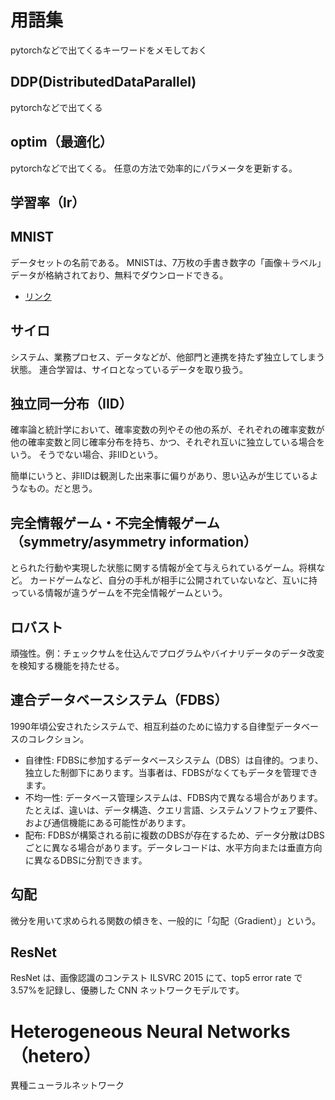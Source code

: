 # 用語集

pytorchなどで出てくるキーワードをメモしておく

## DDP(DistributedDataParallel)

pytorchなどで出てくる

## optim（最適化）

pytorchなどで出てくる。
任意の方法で効率的にパラメータを更新する。

## 学習率（lr）

## MNIST

データセットの名前である。
MNISTは、7万枚の手書き数字の「画像＋ラベル」データが格納されており、無料でダウンロードできる。

- [リンク](http://yann.lecun.com/exdb/mnist/)

## サイロ

システム、業務プロセス、データなどが、他部門と連携を持たず独立してしまう状態。
連合学習は、サイロとなっているデータを取り扱う。



## 独立同一分布（IID）

確率論と統計学において、確率変数の列やその他の系が、それぞれの確率変数が他の確率変数と同じ確率分布を持ち、かつ、それぞれ互いに独立している場合をいう。
そうでない場合、非IIDという。

簡単にいうと、非IIDは観測した出来事に偏りがあり、思い込みが生じているようなもの。だと思う。

## 完全情報ゲーム・不完全情報ゲーム（symmetry/asymmetry information）

とられた行動や実現した状態に関する情報が全て与えられているゲーム。将棋など。
カードゲームなど、自分の手札が相手に公開されていないなど、互いに持っている情報が違うゲームを不完全情報ゲームという。

## ロバスト

頑強性。例：チェックサムを仕込んでプログラムやバイナリデータのデータ改変を検知する機能を持たせる。

## 連合データベースシステム（FDBS）

1990年頃公安されたシステムで、相互利益のために協力する⾃律型データベースのコレクション。

- ⾃律性: FDBSに参加するデータベースシステム（DBS）は⾃律的。つまり、独立した制御下にあります。当事者は、FDBSがなくてもデータを管理できます。
- 不均⼀性: データベース管理システムは、FDBS内で異なる場合があります。たとえば、違いは、データ構造、クエリ⾔語、システムソフトウェア要件、および通信機能にある可能性があります。
- 配布: FDBSが構築される前に複数のDBSが存在するため、データ分散はDBSごとに異なる場合があります。データレコードは、⽔平⽅向または垂直⽅向に異なるDBSに分割できます。

## 勾配

微分を用いて求められる関数の傾きを、一般的に「勾配（Gradient）」という。


## ResNet

ResNet は、画像認識のコンテスト ILSVRC 2015 にて、top5 error rate で3.57%を記録し、優勝した CNN ネットワークモデルです。

# Heterogeneous Neural Networks（hetero）

異種ニューラルネットワーク
